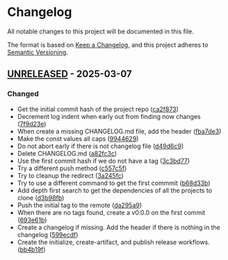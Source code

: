 # Changelog
All notable changes to this project will be documented in this file.

The format is based on [Keep a Changelog](https://keepachangelog.com/en/1.0.0/),
and this project adheres to [Semantic Versioning](https://semver.org/spec/v2.0.0.html).



## [UNRELEASED](https://github.com/rokucommunity/.github/compare/bc0e27f429d268f87cb33900ba83f7a2a32a4624...UNRELEASED) - 2025-03-07
### Changed
 - Get the initial commit hash of the project repo ([ca2f873](https://github.com/rokucommunity/.github/commit/ca2f873))
 - Decrement log indent when early out from finding now changes ([7f9d23e](https://github.com/rokucommunity/.github/commit/7f9d23e))
 - When create a missing CHANGELOG.md file, add the header ([fba7de3](https://github.com/rokucommunity/.github/commit/fba7de3))
 - Make the const values all caps ([9944629](https://github.com/rokucommunity/.github/commit/9944629))
 - Do not abort early if there is not changelog file ([d49d6c9](https://github.com/rokucommunity/.github/commit/d49d6c9))
 - Delete CHANGELOG.md ([a82fc3c](https://github.com/rokucommunity/.github/commit/a82fc3c))
 - Use the first commit hash if we do not have a tag ([3c3bd77](https://github.com/rokucommunity/.github/commit/3c3bd77))
 - Try a different push method ([c557c5f](https://github.com/rokucommunity/.github/commit/c557c5f))
 - Try to cleanup the redirect ([3a245fc](https://github.com/rokucommunity/.github/commit/3a245fc))
 - Try to use a different command to get the first commmit ([b68d33b](https://github.com/rokucommunity/.github/commit/b68d33b))
 - Add depth first search to get the dependencies of all the projects to clone ([d3b98fb](https://github.com/rokucommunity/.github/commit/d3b98fb))
 - Push the initial tag to the remote ([da295a9](https://github.com/rokucommunity/.github/commit/da295a9))
 - When there are no tags found, create a v0.0.0 on the first commit ([693e61b](https://github.com/rokucommunity/.github/commit/693e61b))
 - Create a changelog if missing. Add the header if there is nothing in the changelog ([599ecdf](https://github.com/rokucommunity/.github/commit/599ecdf))
 - Create the initialize, create-artifact, and publish release workflows. ([bb4b19f](https://github.com/rokucommunity/.github/commit/bb4b19f))